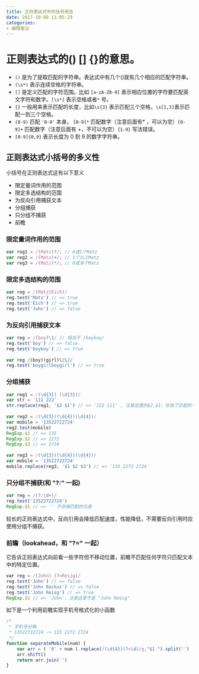 ```yaml
---
title: 正则表达式中的括号用法
date: 2017-10-08 11:05:29
categories:
- 编程笔记
---
```


# 正则表达式的() [] {}的意思。
* `()` 是为了提取匹配的字符串。表达式中有几个()就有几个相应的匹配字符串。
* `(\s*)` 表示连续空格的字符串。
* `[]` 是定义匹配的字符范围。比如 `[a-zA-Z0-9]` 表示相应位置的字符要匹配英文字符和数字。`[\s*]` 表示空格或者`*` 号。
* `{}` 一般用来表示匹配的长度，比如`\s{3}` 表示匹配三个空格，`\s[1,3]`表示匹配一到三个空格。
* `(0-9)` 匹配 `'0-9'` 本身。 `[0-9]*` 匹配数字（注意后面有* ，可以为空）`[0-9]+` 匹配数字（注意后面有 +，不可以为空）`{1-9}` 写法错误。
* `[0-9]{0,9}` 表示长度为 0 到 9 的数字字符串。

<!-- more -->

## 正则表达式小括号的多义性

小括号在正则表达式这有以下意义

* 限定量词作用的范围
* 限定多选结构的范围
* 为反向引用捕获文本
* 分组捕获
* 只分组不捕获
* 前瞻

### 限定量词作用的范围

```js
var reg1 = /(Matz)?/; // 0或1个Matz
var reg2 = /(Matz)+/; // 1个以上Matz
var reg3 = /(Matz)*/; // 0或多个Matz
```

### 限定多选结构的范围

```js
var reg = /(Matz|Eich)/
reg.test('Matz') // => true
reg.test('Eich') // => true
reg.test('John') // => false
```

### 为反向引用捕获文本

```js
var reg = /(boy)\1/ // 相当于 /boyboy/
reg.test('boy') // => false
reg.test('boyboy') // => true
 
var reg /(boy)(girl)\1\2/
reg.test('boygirlboygirl') // => true
```

### 分组捕获

```js
var reg1 = /(\d{3}) (\d{3})/
var str = '111 222'
str.replace(reg1, '$2 $1') // => '222 111' , 注意这里的$2,$1，存放了匹配的字符串
 
var reg2 = /(\d{3})(\d{4})(\d{4})/
var mobile = '13522722724'
reg2.test(mobile)
RegExp.$1 // => 135
RegExp.$2 // => 2272
RegExp.$3 // => 2724
 
var reg3 = /(\d{3})(\d{4})(\d{4})/
var mobile = '13522722724'
mobile.replace(reg3, '$1 $2 $3') // => '135 2272 2724'
```

### 只分组不捕获(和 "?:" 一起)

```js
var reg = /(?:\d+)/
reg.test('13522722724')
RegExp.$1 // => '' 不存储匹配的元素
```
较长的正则表达式中，反向引用会降低匹配速度，性能降低，不需要反向引用时应使用分组不捕获。

### 前瞻（lookahead，和 "?=" 一起）

它告诉正则表达式向前看一些字符但不移动位置，前瞻不匹配任何字符只匹配文本中的特定位置。

```js
var reg = /(John) (?=Resig)/
reg.test('John') // => false
reg.test('John Backus') // => false
reg.test('John Reisg') // => true
RegExp.$1 // => 'John'，注意这里不是 "John Resig"
```
如下是一个利用前瞻实现手机号格式化的小函数

```js
/*
 * 手机号分隔
 * 13522722724 -> 135 2272 2724
 */
function separateMobile(num) {
    var arr = ( '0' + num ).replace(/(\d{4})(?=\d)/g,"$1 ").split('')
    arr.shift()
    return arr.join('')
}
```
　　